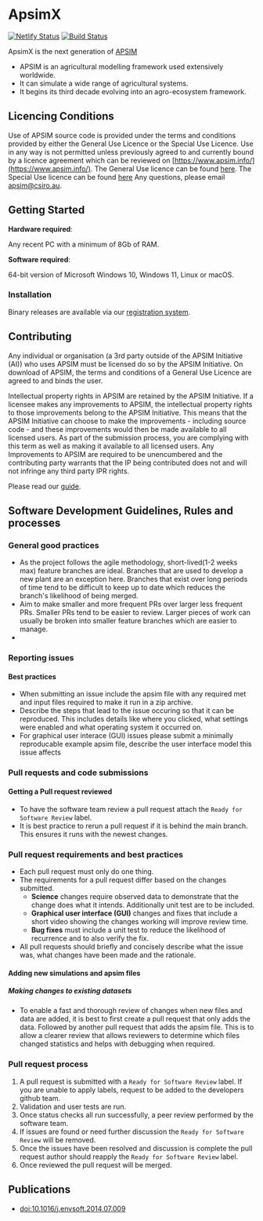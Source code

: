 # ApsimX

[![Netlify Status](https://api.netlify.com/api/v1/badges/aff3e00e-23f5-41e7-a721-bc9a171b3199/deploy-status)](https://app.netlify.com/sites/apsimnextgeneration/deploys)
[![Build Status](https://jenkins.apsim.info/buildStatus/icon?job=apsim)](https://jenkins.apsim.info/user/hol353/my-views/view/all/job/apsim/)

ApsimX is the next generation of [APSIM](https://www.apsim.info)

* APSIM is an agricultural modelling framework used extensively worldwide.
* It can simulate a wide range of agricultural systems.
* It begins its third decade evolving into an agro-ecosystem framework.

## Licencing Conditions

Use of APSIM source code is provided under the terms and conditions provided by either the General Use Licence or the Special Use Licence.  Use in any way is not permitted unless previously agreed to and currently bound by a licence agreement which can be reviewed on [https://www.apsim.info/](https://www.apsim.info/). The General Use licence can be found [here](https://www.apsim.info/wp-content/uploads/2023/09/APSIM_General_Use_Licence.pdf). The Special Use licence can be found [here](https://www.apsim.info/wp-content/uploads/2023/09/APSIM_Special_Use_Licence.pdf)
Any questions, please email [apsim@csiro.au](mailto:apsim@csiro.au?subject=Licence%20Enquiry).

## Getting Started

**Hardware required**:

Any recent PC with a minimum of 8Gb of RAM.

**Software required**:

64-bit version of Microsoft Windows 10, Windows 11, Linux or macOS.

### Installation

Binary releases are available via our [registration system](https://registration.apsim.info).

## Contributing

Any individual or organisation (a 3rd party outside of the APSIM Initiative (AI)) who uses APSIM must be licensed do so by the APSIM Initiative. On download of APSIM, the terms and conditions of a General Use Licence are agreed to and binds the user.

Intellectual property rights in APSIM are retained by the APSIM Initiative. If a licensee makes any improvements to APSIM, the intellectual property rights to those improvements belong to the APSIM Initiative. This means that the APSIM Initiative can choose to make the improvements - including source code - and these improvements would then be made available to all licensed users. As part of the submission process, you are complying with this term as well as making it available to all licensed users. Any Improvements to APSIM are required to be unencumbered and the contributing party warrants that the IP being contributed does not and will not infringe any third party IPR rights.

Please read our [guide](https://apsimnextgeneration.netlify.app/contribute/).

## Software Development Guidelines, Rules and processes

### General good practices

* As the project follows the agile methodology, short-lived(1-2 weeks max) feature branches are ideal. Branches that are used to develop a new plant are an exception here. Branches that exist over long periods of time tend to be difficult to keep up to date which reduces the branch's likelihood of being merged.
* Aim to make smaller and more frequent PRs over larger less frequent PRs. Smaller PRs tend to be easier to review. Larger pieces of work can usually be broken into smaller feature branches which are easier to manage.
*

### Reporting issues

#### Best practices

* When submitting an issue include the apsim file with any required met and input files required to make it run in a zip archive.
* Describe the steps that lead to the issue occuring so that it can be reproduced. This includes details like where you clicked, what settings were enabled and what operating system it occurred on.
* For graphical user interace (GUI) issues please submit a minimally reproducable example apsim file, describe the user interface model this issue affects

### Pull requests and code submissions

#### Getting a Pull request reviewed

* To have the software team review a pull request attach the `Ready for Software Review` label.
* It is best practice to rerun a pull request if it is behind the main branch. This ensures it runs with the newest changes.

### Pull request requirements and best practices

* Each pull request must only do one thing.
* The requirements for a pull request differ based on the changes submitted.
  * **Science** changes require observed data to demonstrate that the change does what it intends. Additionally unit test are to be included.
  * **Graphical user interface (GUI)** changes and fixes that include a short video showing the changes working will improve review time.
  * **Bug fixes** must include a unit test to reduce the likelihood of recurrence and to also verify the fix.
* All pull requests should briefly and concisely describe what the issue was, what changes have been made and the rationale.

#### Adding new simulations and apsim files

##### Making changes to existing datasets

* To enable a fast and thorough review of changes when new files and data are added, it is best to first create a pull request that only adds the data. Followed by another pull request that adds the apsim file. This is to allow a clearer review that allows reviewers to determine which files changed statistics and helps with debugging when required.

### Pull request process

1. A pull request is submitted with a `Ready for Software Review` label. If you are unable to apply labels, request to be added to the developers github team.
2. Validation and user tests are run.
3. Once status checks all run successfully, a peer review performed by the software team.
4. If issues are found or need further discussion the `Ready for Software Review` will be removed.
5. Once the issues have been resolved and discussion is complete the pull request author should reapply the `Ready for Software Review` label.
6. Once reviewed the pull request will be merged.

## Publications

* [doi:10.1016/j.envsoft.2014.07.009](https://dx.doi.org/10.1016/j.envsoft.2014.07.009)
